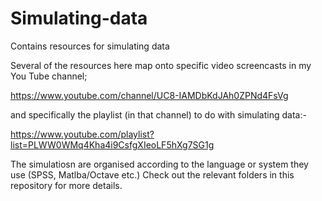 # Simulating-data
Contains resources for simulating data

Several of the resources here map onto specific video screencasts in my You Tube channel; 

https://www.youtube.com/channel/UC8-IAMDbKdJAh0ZPNd4FsVg

and specifically the playlist (in that channel) to do with simulating data:-

https://www.youtube.com/playlist?list=PLWW0WMq4Kha4i9CsfgXIeoLF5hXg7SG1g

The simulatiosn are organised according to the language or system they use (SPSS, Matlba/Octave etc.)
Check out the relevant folders in this repository for more details.
